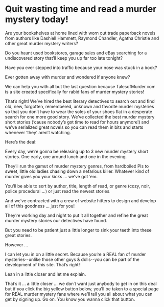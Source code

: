 # Quit wasting time and read a murder mystery today!

Are your bookshelves at home lined with worn out trade paperback novels from authors like Dashiell Hammett, Raymond Chandler, Agatha Christie and other great murder mystery writers?

Do you haunt used bookstores, garage sales and eBay searching for a undiscovered story that’ll keep you up far too late tonight?

Have you ever stepped into traffic because your nose was stuck in a book?

Ever gotten away with murder and wondered if anyone knew?

We can help you with all but the last question because TalesofMurder.com is a site created specifically for rabid fans of murder mystery stories!

That’s right! We’ve hired the best literary detectives to search out and find old, new, forgotten, remembered, unknown and favorite murder mysteries so that you don’t have to wear the soles of your shoes flat in a desperate search for one more good story. We’ve collected the best murder mystery short stories (’cause nobody’s got time to read for hours anymore!) and we’ve serialized great novels so you can read them in bits and starts whenever ‘they’ aren’t watching.

Here’s the deal:

Every day, we’re gonna be releasing up to 3 new murder mystery short stories. One early, one around lunch and one in the evening. 

They’ll run the gamut of murder mystery genres, from hardboiled PIs to sweet, little old ladies chasing down a nefarious killer. Whatever kind of murder gives you your kicks ... we’ve got ‘em.

You’ll be able to sort by author, title, length of read, or genre (cozy, noir, police procedural ...) or just read the newest stories.

And we’ve contracted with a crew of website hitters to design and develop all of this goodness ... just for you!

They’re working day and night to put it all together and refine the great murder mystery stories our detectives have found. 

But you need to be patient just a little longer to sink your teeth into these great stories.

However ...

I can let you in on a little secret. Because you’re a REAL fan of murder mysteries--unlike those other guys &amp; dolls--you can be part of the development of this site. That’s right!

Lean in a little closer and let me explain. 

That’s it ... a little closer ... we don’t want just anybody to get in on this deal but if you click the big yellow button below, you’ll be taken to a special page for REAL murder mystery fans where we’ll tell you all about what you can get by signing up. Go on. You know you wanna click that button.
